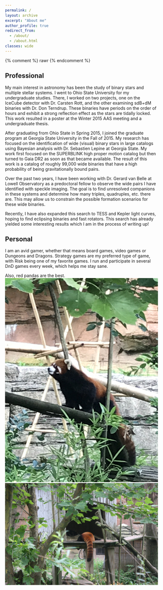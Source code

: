 ```yaml
---
permalink: /
layout: archive
excerpt: "About me"
author_profile: true
redirect_from: 
  - /about/
  - /about.html
classes: wide
---
```


{% comment %}
rawr
{% endcomment %}

## Professional

My main interest in astronomy has been the study of binary stars and multiple stellar systems.  I went to Ohio State University for my undergraduate studies.  There, I worked on two projects, one on the IceCube detector with Dr. Carsten Rott, and the other examining sdB+dM binaries with Dr. Don Terndrup.  These binaries have periods on the order of hours and exhibit a strong reflection effect as the stars are tidally locked.  This work resulted in a poster at the Winter 2015 AAS meeting and a undergraduate thesis.

After graduating from Ohio State in Spring 2015, I joined the graduate program at Georgia State University in the Fall of 2015.  My research has focused on the identification of wide (visual) binary stars in large catalogs using Bayesian analysis with Dr. Sebastien Lepine at Georgia State.  My work first focused on the SUPERBLINK high proper motion catalog but then turned to Gaia DR2 as soon as that became available.  The result of this work is a catalog of roughly 99,000 wide binaries that have a high probability of being gravitationally bound pairs.  

Over the past two years, I have been working with Dr. Gerard van Belle at Lowell Observatory as a predoctoral fellow to observe the wide pairs I have identified with speckle imaging.  The goal is to find unresolved companions in these systems and determine how many triples, quadruples, etc. there are.  This may allow us to constrain the possible formation scenarios for these wide binaries.

Recently, I have also expanded this search to TESS and Kepler light curves, hoping to find eclipsing binaries and fast rotators.  This search has already yielded some interesting results which I am in the process of writing up!


## Personal
I am an avid gamer, whether that means board games, video games or Dungeons and Dragons.  Strategy games are my preferred type of game, with Risk being one of my favorite games.  I run and participate in several DnD games every week, which helps me stay sane.  

Also, red pandas are the best.
<img src="../images/red_panda_cbus_zoo_2.jpg" alt="Red panda at Columbus zoo" class="center">
<img src="../images/rp1.jpg" alt="Red panda at Columbus zoo" class="center">
